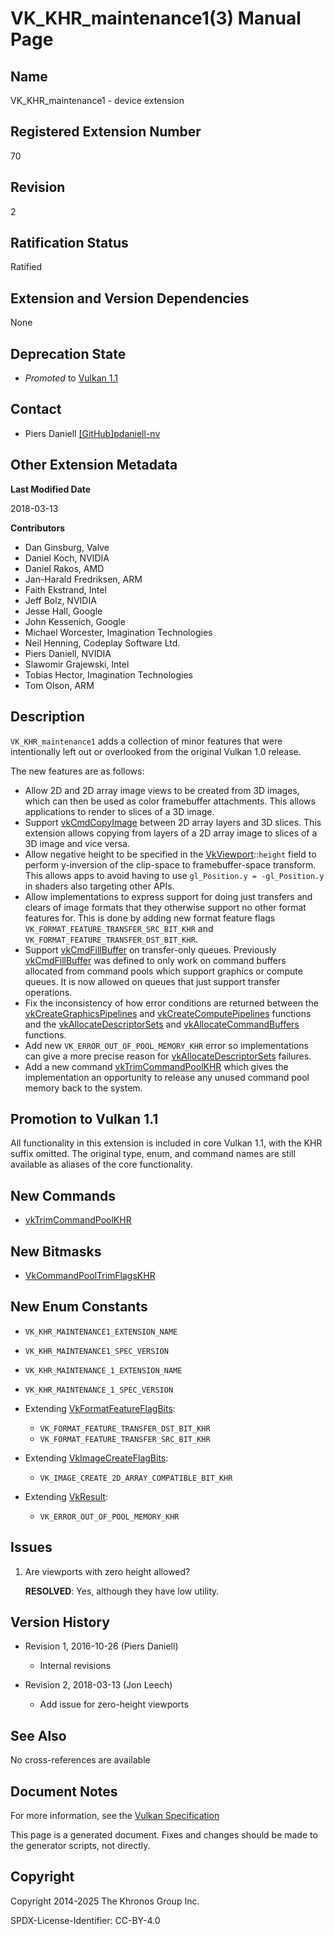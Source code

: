 # VK\_KHR\_maintenance1(3) Manual Page

## Name

VK\_KHR\_maintenance1 - device extension



## [](#_registered_extension_number)Registered Extension Number

70

## [](#_revision)Revision

2

## [](#_ratification_status)Ratification Status

Ratified

## [](#_extension_and_version_dependencies)Extension and Version Dependencies

None

## [](#_deprecation_state)Deprecation State

- *Promoted* to [Vulkan 1.1](https://registry.khronos.org/vulkan/specs/latest/html/vkspec.html#versions-1.1-promotions)

## [](#_contact)Contact

- Piers Daniell [\[GitHub\]pdaniell-nv](https://github.com/KhronosGroup/Vulkan-Docs/issues/new?body=%5BVK_KHR_maintenance1%5D%20%40pdaniell-nv%0A%2AHere%20describe%20the%20issue%20or%20question%20you%20have%20about%20the%20VK_KHR_maintenance1%20extension%2A)

## [](#_other_extension_metadata)Other Extension Metadata

**Last Modified Date**

2018-03-13

**Contributors**

- Dan Ginsburg, Valve
- Daniel Koch, NVIDIA
- Daniel Rakos, AMD
- Jan-Harald Fredriksen, ARM
- Faith Ekstrand, Intel
- Jeff Bolz, NVIDIA
- Jesse Hall, Google
- John Kessenich, Google
- Michael Worcester, Imagination Technologies
- Neil Henning, Codeplay Software Ltd.
- Piers Daniell, NVIDIA
- Slawomir Grajewski, Intel
- Tobias Hector, Imagination Technologies
- Tom Olson, ARM

## [](#_description)Description

`VK_KHR_maintenance1` adds a collection of minor features that were intentionally left out or overlooked from the original Vulkan 1.0 release.

The new features are as follows:

- Allow 2D and 2D array image views to be created from 3D images, which can then be used as color framebuffer attachments. This allows applications to render to slices of a 3D image.
- Support [vkCmdCopyImage](https://registry.khronos.org/vulkan/specs/latest/man/html/vkCmdCopyImage.html) between 2D array layers and 3D slices. This extension allows copying from layers of a 2D array image to slices of a 3D image and vice versa.
- Allow negative height to be specified in the [VkViewport](https://registry.khronos.org/vulkan/specs/latest/man/html/VkViewport.html)::`height` field to perform y-inversion of the clip-space to framebuffer-space transform. This allows apps to avoid having to use `gl_Position.y = -gl_Position.y` in shaders also targeting other APIs.
- Allow implementations to express support for doing just transfers and clears of image formats that they otherwise support no other format features for. This is done by adding new format feature flags `VK_FORMAT_FEATURE_TRANSFER_SRC_BIT_KHR` and `VK_FORMAT_FEATURE_TRANSFER_DST_BIT_KHR`.
- Support [vkCmdFillBuffer](https://registry.khronos.org/vulkan/specs/latest/man/html/vkCmdFillBuffer.html) on transfer-only queues. Previously [vkCmdFillBuffer](https://registry.khronos.org/vulkan/specs/latest/man/html/vkCmdFillBuffer.html) was defined to only work on command buffers allocated from command pools which support graphics or compute queues. It is now allowed on queues that just support transfer operations.
- Fix the inconsistency of how error conditions are returned between the [vkCreateGraphicsPipelines](https://registry.khronos.org/vulkan/specs/latest/man/html/vkCreateGraphicsPipelines.html) and [vkCreateComputePipelines](https://registry.khronos.org/vulkan/specs/latest/man/html/vkCreateComputePipelines.html) functions and the [vkAllocateDescriptorSets](https://registry.khronos.org/vulkan/specs/latest/man/html/vkAllocateDescriptorSets.html) and [vkAllocateCommandBuffers](https://registry.khronos.org/vulkan/specs/latest/man/html/vkAllocateCommandBuffers.html) functions.
- Add new `VK_ERROR_OUT_OF_POOL_MEMORY_KHR` error so implementations can give a more precise reason for [vkAllocateDescriptorSets](https://registry.khronos.org/vulkan/specs/latest/man/html/vkAllocateDescriptorSets.html) failures.
- Add a new command [vkTrimCommandPoolKHR](https://registry.khronos.org/vulkan/specs/latest/man/html/vkTrimCommandPoolKHR.html) which gives the implementation an opportunity to release any unused command pool memory back to the system.

## [](#_promotion_to_vulkan_1_1)Promotion to Vulkan 1.1

All functionality in this extension is included in core Vulkan 1.1, with the KHR suffix omitted. The original type, enum, and command names are still available as aliases of the core functionality.

## [](#_new_commands)New Commands

- [vkTrimCommandPoolKHR](https://registry.khronos.org/vulkan/specs/latest/man/html/vkTrimCommandPoolKHR.html)

## [](#_new_bitmasks)New Bitmasks

- [VkCommandPoolTrimFlagsKHR](https://registry.khronos.org/vulkan/specs/latest/man/html/VkCommandPoolTrimFlagsKHR.html)

## [](#_new_enum_constants)New Enum Constants

- `VK_KHR_MAINTENANCE1_EXTENSION_NAME`
- `VK_KHR_MAINTENANCE1_SPEC_VERSION`
- `VK_KHR_MAINTENANCE_1_EXTENSION_NAME`
- `VK_KHR_MAINTENANCE_1_SPEC_VERSION`
- Extending [VkFormatFeatureFlagBits](https://registry.khronos.org/vulkan/specs/latest/man/html/VkFormatFeatureFlagBits.html):
  
  - `VK_FORMAT_FEATURE_TRANSFER_DST_BIT_KHR`
  - `VK_FORMAT_FEATURE_TRANSFER_SRC_BIT_KHR`
- Extending [VkImageCreateFlagBits](https://registry.khronos.org/vulkan/specs/latest/man/html/VkImageCreateFlagBits.html):
  
  - `VK_IMAGE_CREATE_2D_ARRAY_COMPATIBLE_BIT_KHR`
- Extending [VkResult](https://registry.khronos.org/vulkan/specs/latest/man/html/VkResult.html):
  
  - `VK_ERROR_OUT_OF_POOL_MEMORY_KHR`

## [](#_issues)Issues

1. Are viewports with zero height allowed?
   
   **RESOLVED**: Yes, although they have low utility.

## [](#_version_history)Version History

- Revision 1, 2016-10-26 (Piers Daniell)
  
  - Internal revisions
- Revision 2, 2018-03-13 (Jon Leech)
  
  - Add issue for zero-height viewports

## [](#_see_also)See Also

No cross-references are available

## [](#_document_notes)Document Notes

For more information, see the [Vulkan Specification](https://registry.khronos.org/vulkan/specs/latest/html/vkspec.html#VK_KHR_maintenance1)

This page is a generated document. Fixes and changes should be made to the generator scripts, not directly.

## [](#_copyright)Copyright

Copyright 2014-2025 The Khronos Group Inc.

SPDX-License-Identifier: CC-BY-4.0